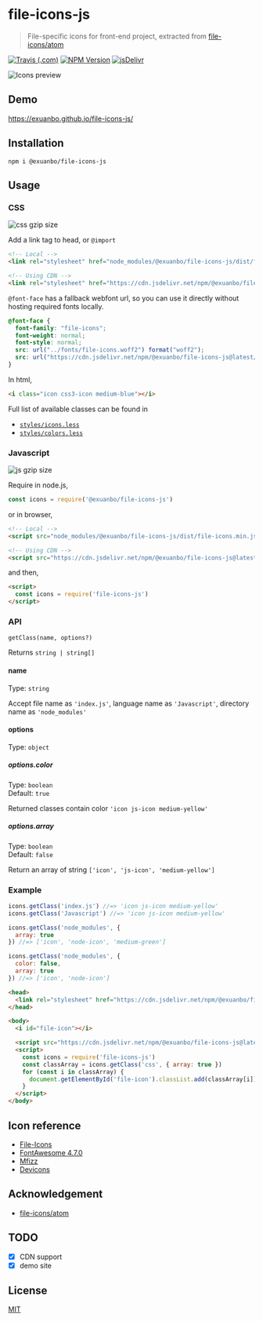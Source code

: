 # file-icons-js

> File-specific icons for front-end project, extracted from [file-icons/atom](https://github.com/file-icons/atom)

[![Travis (.com)](https://img.shields.io/travis/com/exuanbo/file-icons-js?style=flat-square)](https://travis-ci.com/github/exuanbo/file-icons-js)
[![NPM Version](https://img.shields.io/npm/v/@exuanbo/file-icons-js?style=flat-square)](https://www.npmjs.com/package/@exuanbo/file-icons-js)
[![jsDelivr](https://data.jsdelivr.com/v1/package/npm/@exuanbo/file-icons-js/badge)](https://www.jsdelivr.com/package/npm/@exuanbo/file-icons-js)

<img alt="Icons preview" src="https://raw.githubusercontent.com/file-icons/atom/master/preview.png">

## Demo

<https://exuanbo.github.io/file-icons-js/>

## Installation

```shell
npm i @exuanbo/file-icons-js
```

## Usage

### CSS

![css gzip size](https://img.badgesize.io/https://cdn.jsdelivr.net/npm/@exuanbo/file-icons-js@latest/dist/file-icons.min.css.svg?compression=gzip&style=flat-square)

Add a link tag to head, or `@import`

```html
<!-- Local -->
<link rel="stylesheet" href="node_modules/@exuanbo/file-icons-js/dist/file-icons.min.css">

<!-- Using CDN -->
<link rel="stylesheet" href="https://cdn.jsdelivr.net/npm/@exuanbo/file-icons-js@latest/dist/file-icons.min.css">
```

`@font-face` has a fallback webfont url, so you can use it directly without hosting required fonts locally.

```css
@font-face {
  font-family: "file-icons";
  font-weight: normal;
  font-style: normal;
  src: url("../fonts/file-icons.woff2") format("woff2");
  src: url("https://cdn.jsdelivr.net/npm/@exuanbo/file-icons-js@latest/fonts/file-icons.woff2") format("woff2");
}
```

In html,

```html
<i class="icon css3-icon medium-blue"></i>
```

Full list of available classes can be found in

- [`styles/icons.less`](./styles/icons.less)
- [`styles/colors.less`](./styles/colors.less)

### Javascript

![js gzip size](https://img.badgesize.io/https://cdn.jsdelivr.net/npm/@exuanbo/file-icons-js@latest/dist/file-icons.min.js.svg?compression=gzip&style=flat-square)

Require in node.js,

```javascript
const icons = require('@exuanbo/file-icons-js')
```

or in browser,

```html
<!-- Local -->
<script src="node_modules/@exuanbo/file-icons-js/dist/file-icons.min.js"></script>

<!-- Using CDN -->
<script src="https://cdn.jsdelivr.net/npm/@exuanbo/file-icons-js@latest/dist/file-icons.min.js"></script>
```

and then,

```html
<script>
  const icons = require('file-icons-js')
</script>
```

### API

`getClass(name, options?)`

Returns `string | string[]`

#### name

Type: `string`

Accept file name as `'index.js'`, language name as `'Javascript'`, directory name as `'node_modules'`

#### options

Type: `object`

##### options.color

Type: `boolean`  
Default: `true`

Returned classes contain color `'icon js-icon medium-yellow'`

##### options.array

Type: `boolean`  
Default: `false`

Return an array of string `['icon', 'js-icon', 'medium-yellow']`

### Example

```javascript
icons.getClass('index.js') //=> 'icon js-icon medium-yellow'
icons.getClass('Javascript') //=> 'icon js-icon medium-yellow'

icons.getClass('node_modules', {
  array: true
}) //=> ['icon', 'node-icon', 'medium-green']

icons.getClass('node_modules', {
  color: false,
  array: true
}) //=> ['icon', 'node-icon']
```

```html
<head>
  <link rel="stylesheet" href="https://cdn.jsdelivr.net/npm/@exuanbo/file-icons-js@latest/dist/file-icons.min.css">
</head>

<body>
  <i id="file-icon"></i>

  <script src="https://cdn.jsdelivr.net/npm/@exuanbo/file-icons-js@latest/dist/file-icons.min.js"></script>
  <script>
    const icons = require('file-icons-js')
    const classArray = icons.getClass('css', { array: true })
    for (const i in classArray) {
      document.getElementById('file-icon').classList.add(classArray[i])
    }
  </script>
</body>
```

## Icon reference

- [File-Icons](https://github.com/file-icons/icons/blob/master/charmap.md)
- [FontAwesome 4.7.0](https://fontawesome.com/v4.7.0/cheatsheet/)
- [Mfizz](https://github.com/file-icons/MFixx/blob/master/charmap.md)
- [Devicons](https://github.com/file-icons/DevOpicons/blob/master/charmap.md)

## Acknowledgement

- [file-icons/atom](https://github.com/file-icons/atom)

## TODO

- [x] CDN support
- [x] demo site

## License

[MIT](https://github.com/exuanbo/file-icons-js/blob/master/LICENSE)
